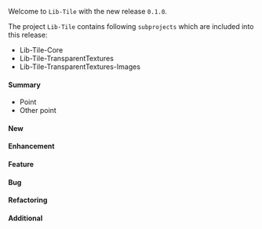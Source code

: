 Welcome to `Lib-Tile` with the new release `0.1.0`.

The project `Lib-Tile` contains following `subprojects` which are included into 
this release:
* Lib-Tile-Core
* Lib-Tile-TransparentTextures
* Lib-Tile-TransparentTextures-Images


#### Summary
* Point
* Other point



#### New



#### Enhancement



#### Feature



#### Bug



#### Refactoring



#### Additional



[//]: # (Issues which will be integrated in this release)
